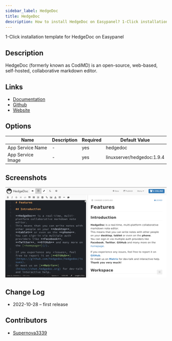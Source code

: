 ```yaml
---
sidebar_label: HedgeDoc
title: HedgeDoc
description: How to install HedgeDoc on Easypanel? 1-Click installation template for HedgeDoc on Easypanel
---
```


<!-- generated -->

1-Click installation template for HedgeDoc on Easypanel

## Description

HedgeDoc (formerly known as CodiMD) is an open-source, web-based, self-hosted, collaborative markdown editor.

## Links

- [Documentation](https://docs.hedgedoc.org/)
- [Github](https://git.hedgedoc.org/)
- [Website](https://hedgedoc.org/)

## Options

Name | Description | Required | Default Value
-|-|-|-
App Service Name | - | yes | hedgedoc
App Service Image | - | yes | linuxserver/hedgedoc:1.9.4

## Screenshots

![HedgeDoc Screenshot](./assets/screenshot.png)

## Change Log

- 2022-10-28 – first release

## Contributors

- [Supernova3339](https://github.com/Supernova3339)

